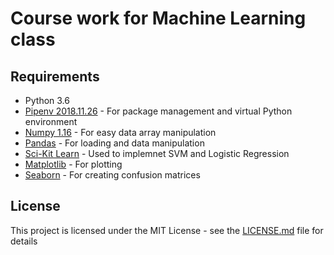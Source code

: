 # Course work for Machine Learning class

## Requirements

- Python 3.6
- [Pipenv 2018.11.26](https://docs.pipenv.org/en/latest/) - For package management and virtual Python environment
- [Numpy 1.16](https://www.numpy.org/) - For easy data array manipulation
- [Pandas](https://pandas.pydata.org/) - For loading and data manipulation
- [Sci-Kit Learn](https://scikit-learn.org/stable/) - Used to implemnet SVM and Logistic Regression
- [Matplotlib](https://matplotlib.org/) - For plotting
- [Seaborn](https://seaborn.pydata.org/) - For creating confusion matrices

## License

This project is licensed under the MIT License - see the [LICENSE.md](LICENSE.md) file for details